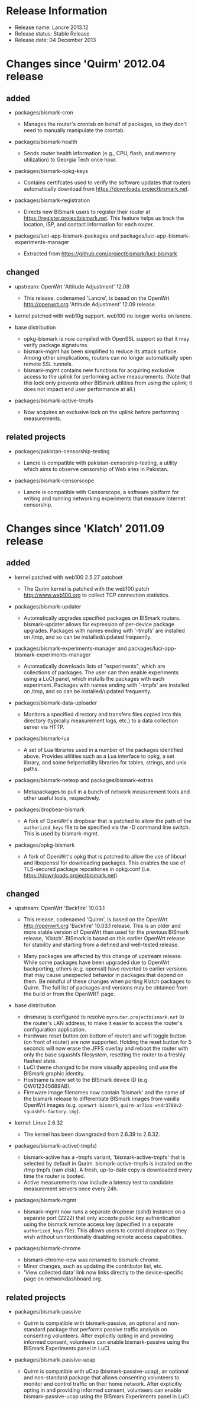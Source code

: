 Release Information
===================

 - Release name:   Lancre 2013.12
 - Release status: Stable Release
 - Release date:   04 December 2013

Changes since 'Quirm' 2012.04 release
=====================================

added
-----

- packages/bismark-cron
    - Manages the router's crontab on behalf of packages, so they don't need to
      manually manipulate the crontab.

- packages/bismark-health
    - Sends router health information (e.g., CPU, flash, and memory utilization)
      to Georgia Tech once hour.

- packages/bismark-opkg-keys
    - Contains certifcates used to verify the software updates that routers
      automatically download from https://downloads.projectbismark.net.

- packages/bismark-registration
    - Directs new BISmark users to register their router at
      https://register.projectbismark.net. This feature helps us track the
      location, ISP, and contact information for each router.

- packages/luci-app-bismark-packages and
  packages/luci-app-bismark-experiments-manager
    - Extracted from https://github.com/projectbismark/luci-bismark

changed
-------

- upstream: OpenWrt 'Attitude Adjustment' 12.09
  - This release, codenamed 'Lancre', is based on the OpenWrt
    <http://openwrt.org> 'Attitude Adjustment' 12.09 release.

- kernel patched with web10g support. web100 no longer works on lancre.

- base distribution
  - opkg-bismark is now compiled with OpenSSL support so that it may verify
    package signatures.
  - bismark-mgmt has been simplified to reduce its attack surface. Among other
    simplications, routers can no longer automatically open remote SSL tunnels.
  - bismark-mgmt contains new functions for acquiring exclusive access to the
    uplink for performing active measurements. (Note that this lock only
    prevents other BISmark utilities from using the uplink; it does not impact
    end user performance at all.)

- packages/bismark-active-tmpfs
  - Now acquires an exclusive lock on the uplink before performing measurements.

related projects
----------------

- packages/pakistan-censorship-testing
    - Lancre is compatible with pakistan-censorship-testing, a utility which
      aims to observe censorship of Web sites in Pakistan.

- packages/bismark-censorscope
    - Lancre is compatible with Censorscope, a software platform for writing and
      running networking experiments that measure Internet censorship.


Changes since 'Klatch' 2011.09 release
======================================

added
-----

- kernel patched with web100 2.5.27 patchset
    - The Qurim kernel is patched with the web100 patch <http://www.web100.org>
      to collect TCP connection statistics.

- packages/bismark-updater
    - Automatically upgrades specified packages on BISmark routers.
      bismark-updater allows for expression of per-device package upgrades.
      Packages with names ending with '-tmpfs' are installed on /tmp, and so
      can be installed/updated frequently.

- packages/bismark-experiments-manager and
  packages/luci-app-bismark-experiments-manager
    - Automatically downloads lists of "experiments", which are collections of
      packages. The user can then enable experiments using a LuCI panel, which
      installs the packages with each experiment.
      Packages with names ending with '-tmpfs' are installed on /tmp, and so
      can be installed/updated frequently.

- packages/bismark-data-uploader
    - Monitors a specified directory and transfers files copied into this
      directory (typically measurement logs, etc.) to a data collection server
      via HTTP.

- packages/bismark-lua
    - A set of Lua libraries used in a number of the packages identified above.
      Provides utilities such as a Lua interface to opkg, a set library, and
      some helper/utility libraries for tables, strings, and unix paths.

- packages/bismark-netexp and
  packages/bismark-extras
    - Metapackages to pull in a bunch of network measurement tools and other
      useful tools, respectively.

- packages/dropbear-bismark
    - A fork of OpenWrt's dropbear that is patched to allow the path of the
      `authorized_keys` file to be specified via the -D command line switch.
      This is used by bismark-mgmt.

- packages/opkg-bismark
    - A fork of OpenWrt's opkg that is patched to allow the use of libcurl and
      libopenssl for downloading packages. This enables the use of TLS-secured
      package repositories in opkg.conf
      (i.e. https://downloads.projectbismark.net).

changed
-------

- upstream: OpenWrt 'Backfire' 10.03.1
    - This release, codenamed 'Quirm', is based on the OpenWrt
      <http://openwrt.org> 'Backfire' 10.03.1 release. This is an older and
      more stable version of OpenWrt than used for the previous BISmark
      release, 'Klatch'. BISmark is based on this earlier OpenWrt release for
      stability and starting from a defined and well-tested release.

    - Many packages are affected by this change of upstream release. While some
      packages have been upgraded due to OpenWrt backporting, others (e.g.
      openssl) have reverted to earlier versions that may cause unexpected
      behavior in packages that depend on them. Be mindful of these changes
      when porting Klatch packages to Quirm. The full list of packages and
      versions may be obtained from the build or from the OpenWRT page.

- base distribution
    - dnsmasq is configured to resolve `myrouter.projectbismark.net` to the
      router's LAN address, to make it easier to access the router's
      configuration application.
    - Hardware reset button (on bottom of router) and wifi toggle button (on
      front of router) are now supported. Holding the reset button for
      5 seconds will now erase the JFFS overlay and reboot the router with only
      the base squashfs filesystem, resetting the router to a freshly flashed
      state.
    - LuCI theme changed to be more visually appealing and use the BISmark
      graphic identity.
    - Hostname is now set to the BISmark device ID (e.g. OW012345689AB).
    - Firmware image filenames now contain 'bismark' and the name of the
      bismark release to differentiate BISmark images from vanilla OpenWrt
      images
      (e.g. `openwrt-bismark_quirm-ar71xx-wndr3700v2-squashfs-factory.img`).

- kernel: Linux 2.6.32
    - The kernel has been downgraded from 2.6.39 to 2.6.32.

- packages/bismark-active(-tmpfs)
    - bismark-active has a -tmpfs variant, 'bismark-active-tmpfs' that is
      selected by default in Qurim. bismark-active-tmpfs is installed on the
      /tmp tmpfs (ram disk). A fresh, up-to-date copy is downloaded every time
      the router is booted.
    - Active measurements now include a latency test to candidate measurement
      servers once every 24h.

- packages/bismark-mgmt
    - bismark-mgmt now runs a separate dropbear (sshd) instance on a separate
      port (2222) that only accepts public key authentication using the bismark
      remote access key (specified in a separate `authorized_keys` file). This
      allows users to control dropbear as they wish without unintentionally
      disabling remote access capabilities.

- packages/bismark-chrome
    - bismark-chrome-new was renamed to bismark-chrome.
    - Minor changes, such as updating the contributor list, etc.
    - 'View collected data' link now links directly to the device-specific page
      on networkdashboard.org.

related projects
----------------

- packages/bismark-passive
    - Quirm is compatible with bismark-passive, an optional and non-standard
      package that performs passive traffic analysis on consenting volunteers.
      After explicitly opting in and providing informed consent, volunteers can
      enable bismark-passive using the BISmark Experiments panel in LuCI.

- packages/bismark-passive-ucap
    - Quirm is compatible with uCap (bismark-passive-ucap), an optional and
      non-standard package that allows consenting volunteers to monitor and
      control traffic on their home network. After explicitly opting in and
      providing informed consent, volunteers can enable bismark-passive-ucap
      using the BISmark Experiments panel in LuCI.
